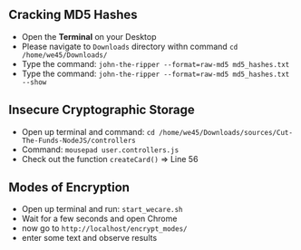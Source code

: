 ## Cracking MD5 Hashes
- Open the **Terminal** on your Desktop
- Please navigate to `Downloads` directory withn command `cd /home/we45/Downloads/`
- Type the command: `john-the-ripper --format=raw-md5 md5_hashes.txt`
- Type the command: `john-the-ripper --format=raw-md5 md5_hashes.txt --show`

## Insecure Cryptographic Storage
* Open up terminal and command: `cd /home/we45/Downloads/sources/Cut-The-Funds-NodeJS/controllers`
* Command: `mousepad user.controllers.js`
* Check out the function `createCard()` => Line 56

## Modes of Encryption
* Open up terminal and run: `start_wecare.sh`
* Wait for a few seconds and open Chrome
* now go to `http://localhost/encrypt_modes/`
* enter some text and observe results